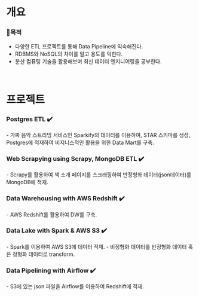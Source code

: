 <h1>개요</h1>

<h3>🎯목적</h3>
  <ul>
    <li>다양한 ETL 프로젝트를 통해 Data Pipeline에 익숙해진다.</li>
    <li>RDBMS와 NoSQL의 차이를 알고 용도를 익힌다.</li>
    <li>분산 컴퓨팅 기술을 활용해보며 최신 데이터 엔지니어링을 공부한다.</li>
  </ul>
<br>

<h1>프로젝트</h1>

<h3>Postgres ETL ✔️</h3>
- 가짜 음악 스트리밍 서비스인 Sparkify의 데이터를 이용하여, STAR 스키마를 생성, Postgres에 적재하여 비지니스적인 활용을 위한 Data Mart를 구축.
<h3>Web Scrapying using Scrapy, MongoDB ETL ✔️</h3>
- Scrapy를 활용하여 책 소개 페이지를 스크래핑하여 반정형화 데이터(json데이터)를 MongoDB에 적재.
<h3>Data Warehousing with AWS Redshift ✔️</h3>
- AWS Redshift를 활용하여 DW를 구축.
<h3>Data Lake with Spark & AWS S3 ✔️</h3>
- Spark를 이용하여 AWS S3에 데이터 적재.
- 비정형화 데이터를 반정형화 데이터 혹은 정형화 데이터로 transform. 
<h3>Data Pipelining with Airflow ✔️</h3>
- S3에 있는 json 파일을 Airflow를 이용하여 Redshift에 적재.
